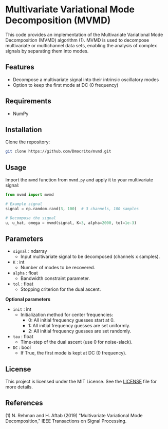 # Multivariate Variational Mode Decomposition (MVMD)

This code provides an implementation of the Multivariate Variational Mode Decomposition (MVMD) algorithm (1). MVMD is used to decompose multivariate or multichannel data sets, enabling the analysis of complex signals by separating them into modes.

## Features

- Decompose a multivariate signal into their intrinsic oscillatory modes
- Option to keep the first mode at DC (0 frequency)

## Requirements
- NumPy

## Installation

Clone the repository:

```bash
git clone https://github.com/Dmocrito/mvmd.git
```

## Usage

Import the `mvmd` function from `mvmd.py` and apply it to your multivariate signal:

```python
from mvmd import mvmd

# Example signal
signal = np.random.rand(3, 100)  # 3 channels, 100 samples

# Decompose the signal
u, u_hat, omega = mvmd(signal, K=3, alpha=2000, tol=1e-3)
```

## Parameters

- `signal` : ndarray
  - Input multivariate signal to be decomposed (channels x samples).
- `K` : int
  - Number of modes to be recovered.
- `alpha` : float
  - Bandwidth constraint parameter.
- `tol` : float
  - Stopping criterion for the dual ascent.

**Optional parameters**
- `init` : int
  - Initialization method for center frequencies:
    - 0: All initial frequency guesses start at 0.
    - 1: All initial frequency guesses are set uniformly.
    - 2: All initial frequency guesses are set randomly.
- `tau` : float
  - Time-step of the dual ascent (use 0 for noise-slack).
- `DC` : bool
  - If True, the first mode is kept at DC (0 frequency).

## License

This project is licensed under the MIT License. See the [LICENSE](LICENSE) file for more details.

## References

(1) N. Rehman and H. Aftab (2019) "Multivariate Variational Mode Decomposition," IEEE Transactions on Signal Processing.
